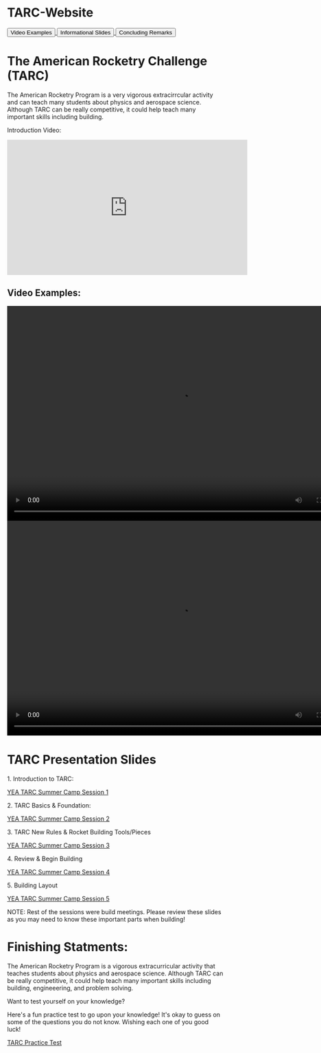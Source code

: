 # TARC-Website
<DOCTYPE html>
<a href="#videos">
  <button> Video Examples </button>
</a>
<a href="#slides">
  <button> Informational Slides </button>
</a>
<a href="#conclude">
  <button> Concluding Remarks </button>
</a>
<h1> The American Rocketry Challenge (TARC) </h1>
<p> The American Rocketry Program is a very vigorous extracirrcular activity and can teach many students about physics and aerospace science. Although TARC can be really competitive, it could help teach many important skills including building.</p>

<p> Introduction Video: </p> 
<iframe width="560" height="315" src="https://www.youtube.com/embed/hud4Y0aYlKM" frameborder="0" allowfullscreen> </iframe>

<div id = "videos"> <h2> Video Examples: </h2> </div>
<video width = "800" height = "500" controls>
  <source src = "https://user-images.githubusercontent.com/61630309/128837699-2505998c-8d7d-4d46-8da2-9ebca6423b22.mp4" type="video/mp4">
</video>
<video width = "800" height = "500" controls>
  <source src = "https://user-images.githubusercontent.com/61630309/129845788-5e55524f-c6fa-44bc-8340-a21eaa897a19.mp4" type="video/mp4"> 
  </video>

<div id = "slides"> <h1> TARC Presentation Slides </h1> </div>
<p> 1. Introduction to TARC: </p>
<a href="https://docs.google.com/presentation/d/1wtepb-s_DwCCoto3F6970rQjpYzMOI88xqiHSbGpIro/edit#slide=id.g91d4bf7515_0_0">YEA TARC Summer Camp Session 1 </a>

<p> 2. TARC Basics & Foundation: </p>
<a href="https://docs.google.com/presentation/d/14sYZzmUk07LMfEFIZs4O_IpsVPUA3O6ISAkDrhqlBdQ/edit">YEA TARC Summer Camp Session 2 </a>

<p> 3. TARC New Rules & Rocket Building Tools/Pieces </p>
<a href = "https://docs.google.com/presentation/d/1UmzGxc9CSzW1hsqrMS1FphurXYt_oppbZZwwMpD7WO4/edit#slide=id.g35f391192_00"> YEA TARC Summer Camp Session 3 </a>

<p> 4. Review & Begin Building </p>
<a href = "https://docs.google.com/presentation/d/1EAFGcjW8-oYyQiK7Y62JYRKFDwU9To_6sapx2BcQ4x0/edit#slide=id.g8cdc0c9463_0_4640"> YEA TARC Summer Camp Session 4 </a>

<p> 5. Building Layout </p>
<a href = "https://docs.google.com/presentation/d/1pfeqnfcYNPGXf6wUYQGkJ4L_swWxxUKUJOI96PVpR20/edit#slide=id.ge89fda2472_0_0"> YEA TARC Summer Camp Session 5 </a>

<p> NOTE: Rest of the sessions were build meetings. Please review these slides as you may need to know these important parts when building! </p>



<div id = "conclude"> <h1> Finishing Statments: </h1> </div>
<p> The American Rocketry Program is a vigorous extracurricular activity that teaches students about physics and aerospace science. Although TARC can be really competitive, it could help teach many important skills including building, engineeering, and problem solving.</p>
  
<p> Want to test yourself on your knowledge? </p>
<p> Here's a fun practice test to go upon your knowledge! It's okay to guess on some of the questions you do not know. Wishing each one of you good luck! </p>
<a href = "https://forms.gle/pCNbYzXZombVNTB26"> TARC Practice Test </a>
